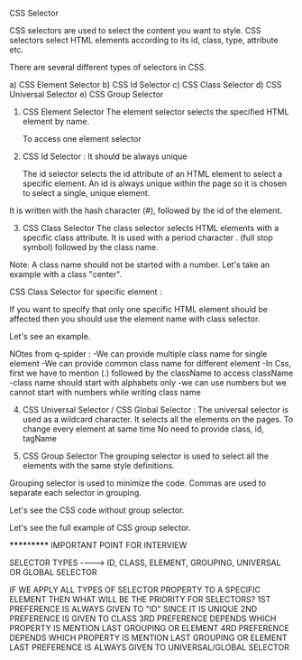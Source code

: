 CSS Selector

CSS selectors are used to select the content you want to style. CSS selectors select HTML elements according to its id, class, type, attribute etc.

There are several different types of selectors in CSS.

a) CSS Element Selector
b) CSS Id Selector
c) CSS Class Selector
d) CSS Universal Selector
e) CSS Group Selector

1. CSS Element Selector
   The element selector selects the specified HTML element by name.

   To access one element selector

<!-- <!DOCTYPE html>
<html>
<head>
<style>
p{
    text-align: center;
    color: blue;
}
</style>
</head>
<body>
<p>This style will be applied on every paragraph.</p>
<p id="para1">Me too!</p>
<p>And me!</p>
</body>
</html> -->

2. CSS Id Selector :
   It should be always unique

   The id selector selects the id attribute of an HTML element to select a specific element. An id is always unique within the page so it is chosen to select a single, unique element.

It is written with the hash character (#), followed by the id of the element.

<!-- <!DOCTYPE html>
<html>
<head>
<style>
# para1 {
    text-align: center;
    color: blue;
}
</style>
</head>
<body>
<p id="para1">Hello Javatpoint.com</p>
<p>This paragraph will not be affected.</p>
</body>
</html> -->

3. CSS Class Selector
   The class selector selects HTML elements with a specific class attribute. It is used with a period character . (full stop symbol) followed by the class name.

Note: A class name should not be started with a number.
Let's take an example with a class "center".

<!-- <!DOCTYPE html>
<html>
<head>
<style>
.center {
    text-align: center;
    color: blue;
}
</style>
</head>
<body>
<h1 class="center">This heading is blue and center-aligned.</h1>
<p class="center">This paragraph is blue and center-aligned.</p>
</body>
</html>   -->

CSS Class Selector for specific element :

If you want to specify that only one specific HTML element should be affected then you should use the element name with class selector.

Let's see an example.

<!-- <!DOCTYPE html>
<html>
<head>
<style>
p.center {
    text-align: center;
    color: blue;
}
</style>
</head>
<body>
<h1 class="center">This heading is not affected</h1>
<p class="center">This paragraph is blue and center-aligned.</p>
</body>
</html> -->

NOtes from q-spider :
-We can provide multiple class name for single element
-We can provide common class name for different element
-In Css, first we have to mention (.) followed by the className to access className
-class name should start with alphabets only
-we can use numbers but we cannot start with numbers while writing class name

4. CSS Universal Selector / CSS Global Selector :
   The universal selector is used as a wildcard character. It selects all the elements on the pages.
   To change every element at same time
   No need to provide class, id, tagName

<!-- <!DOCTYPE html>
<html>
<head>
<style>
* {
   color: green;
   font-size: 20px;
}
</style>
</head>
<body>
<h2>This is heading</h2>
<p>This style will be applied on every paragraph.</p>
<p id="para1">Me too!</p>
<p>And me!</p>
</body>
</html> -->

5. CSS Group Selector
   The grouping selector is used to select all the elements with the same style definitions.

Grouping selector is used to minimize the code. Commas are used to separate each selector in grouping.

Let's see the CSS code without group selector.

<!-- h1 {
 text-align: center;
 color: blue;
}
h2 {
 text-align: center;
 color: blue;
}
p {
 text-align: center;
 color: blue;
}
As you can see, you need to define CSS properties for all the elements. It can be grouped in following ways:

h1,h2,p {
 text-align: center;
 color: blue;
}   -->

Let's see the full example of CSS group selector.

<!-- <!DOCTYPE html>
<html>
<head>
<style>
h1, h2, p {
    text-align: center;
    color: blue;
}
</style>
</head>
<body>
<h1>Hello Javatpoint.com</h1>
<h2>Hello Javatpoint.com (In smaller font)</h2>
<p>This is a paragraph.</p>
</body>
</html>   -->

**\*\*\*\***\***\*\*\*\*** IMPORTANT POINT FOR INTERVIEW

SELECTOR TYPES ----> ID, CLASS, ELEMENT, GROUPING, UNIVERSAL OR GLOBAL SELECTOR

IF WE APPLY ALL TYPES OF SELECTOR PROPERTY TO A SPECIFIC ELEMENT THEN WHAT WILL BE THE PRIORITY FOR SELECTORS?
1ST PREFERENCE IS ALWAYS GIVEN TO "ID" SINCE IT IS UNIQUE
2ND PREFERENCE IS GIVEN TO CLASS
3RD PREFERENCE DEPENDS WHICH PROPERTY IS MENTION LAST GROUPING OR ELEMENT
4RD PREFERENCE DEPENDS WHICH PROPERTY IS MENTION LAST GROUPING OR ELEMENT
LAST PREFERENCE IS ALWAYS GIVEN TO UNIVERSAL/GLOBAL SELECTOR
